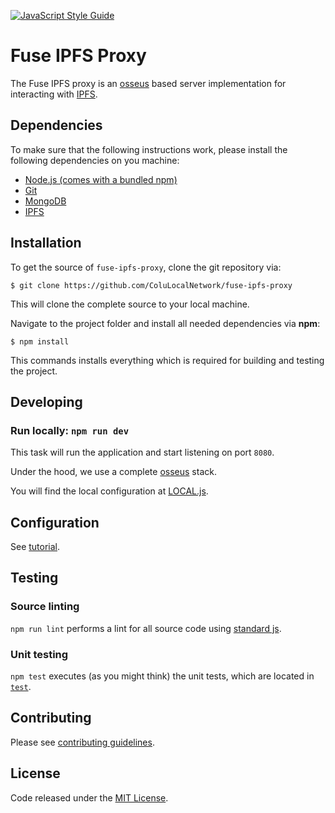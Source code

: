 [![JavaScript Style Guide](https://cdn.rawgit.com/standard/standard/master/badge.svg)](https://github.com/standard/standard)

# Fuse IPFS Proxy

The Fuse IPFS proxy is an [osseus](https://github.com/colucom/osseus) based server implementation for interacting with [IPFS](https://ipfs.io/).

## Dependencies

To make sure that the following instructions work, please install the following dependencies
on you machine:

- [Node.js (comes with a bundled npm)](https://nodejs.org/en/)
- [Git](https://git-scm.com/book/en/v2/Getting-Started-Installing-Git)
- [MongoDB](https://www.mongodb.com/download-center/community)
- [IPFS](https://docs.ipfs.io/introduction/install/)

## Installation

To get the source of `fuse-ipfs-proxy`, clone the git repository via:

````
$ git clone https://github.com/ColuLocalNetwork/fuse-ipfs-proxy
````

This will clone the complete source to your local machine.

Navigate to the project folder and install all needed dependencies via **npm**:

````
$ npm install
````

This commands installs everything which is required for building and testing the project.

## Developing
### Run locally: `npm run dev`
This task will run the application and start listening on port `8080`.

Under the hood, we use a complete [osseus](https://github.com/colucom/osseus) stack.

You will find the local configuration at [LOCAL.js](https://github.com/ColuLocalNetwork/fuse-ipfs-proxy/blob/master/config/LOCAL.js).

## Configuration
See [tutorial](https://github.com/ColuLocalNetwork/fuse-ipfs-proxy/blob/master/CONFIGURATION.md).

## Testing

### Source linting
`npm run lint` performs a lint for all source code using [standard js](https://standardjs.com/).

### Unit testing
`npm test` executes (as you might think) the unit tests, which are located
in [`test`](https://github.com/ColuLocalNetwork/fuse-ipfs-proxy/blob/master/test).

## Contributing
Please see [contributing guidelines](https://github.com/ColuLocalNetwork/fuse-ipfs-proxy/blob/master/.github/CONTRIBUTING.md).

## License
Code released under the [MIT License](https://github.com/ColuLocalNetwork/fuse-ipfs-proxy/blob/master/LICENSE).